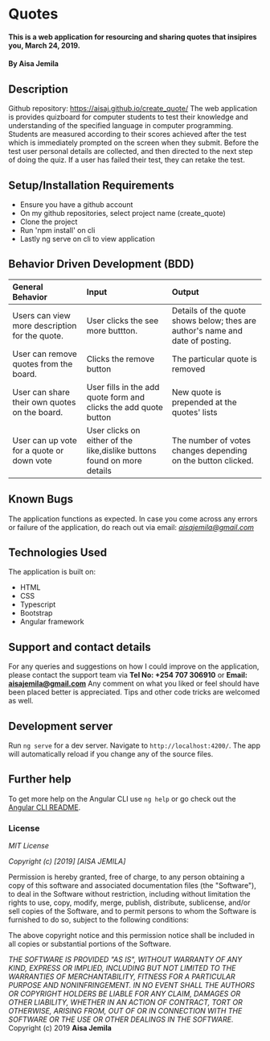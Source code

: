 # Quotes
#### This is a web application for resourcing and sharing quotes that insipires you, March 24, 2019.
#### By **Aisa Jemila**
## Description
Github repository: https://aisaj.github.io/create_quote/
The web application is provides quizboard for computer students to test their knowledge and understanding of the specified language in computer programming. Students are measured according to their scores achieved after the test which is immediately prompted on the screen when they submit. Before the test user personal details are collected, and then directed to the next step of doing the quiz. If a user has failed their test, they can retake the test.
## Setup/Installation Requirements
* Ensure you have a github account
* On my github repositories, select project name (create_quote)
* Clone the project
* Run 'npm install' on cli
* Lastly ng serve on cli to view application
## Behavior Driven Development (BDD)
| General Behavior | Input    | Output   |
| :------------- | :------------- | :------------- |
| Users can view more description for the quote. | User clicks the see more buttton.      | Details of the quote shows below; thes are author's name and date of posting. |
| User can remove quotes from the board. | Clicks the remove button | The particular quote is removed |
| User can share their own quotes on the board. | User fills in the add quote form and clicks the add quote button | New quote is prepended at the quotes' lists |
| User can up vote for a quote or down vote | User clicks on either of the like,dislike buttons found on more details | The number of votes changes depending on the button clicked. |
## Known Bugs
The application functions as expected. In case you come across any errors or failure of the application, do reach out via email: *aisajemila@gmail.com*
## Technologies Used
The application is built on:
* HTML
* CSS
* Typescript
* Bootstrap
* Angular framework
## Support and contact details
For any queries and suggestions on how I could improve on the application, please contact the support team via **Tel No: +254 707 306910** or **Email: aisajemila@gmail.com**
Any comment on what you liked or feel should have been placed better is appreciated. Tips and other code tricks are welcomed as well.
## Development server

Run `ng serve` for a dev server. Navigate to `http://localhost:4200/`. The app will automatically reload if you change any of the source files.


## Further help

To get more help on the Angular CLI use `ng help` or go check out the [Angular CLI README](https://github.com/angular/angular-cli/blob/master/README.md).

### License
*MIT License*

*Copyright (c) [2019] [AISA JEMILA]*

Permission is hereby granted, free of charge, to any person obtaining a copy
of this software and associated documentation files (the "Software"), to deal
in the Software without restriction, including without limitation the rights
to use, copy, modify, merge, publish, distribute, sublicense, and/or sell
copies of the Software, and to permit persons to whom the Software is
furnished to do so, subject to the following conditions:

The above copyright notice and this permission notice shall be included in all
copies or substantial portions of the Software.

*THE SOFTWARE IS PROVIDED "AS IS", WITHOUT WARRANTY OF ANY KIND, EXPRESS OR
IMPLIED, INCLUDING BUT NOT LIMITED TO THE WARRANTIES OF MERCHANTABILITY,
FITNESS FOR A PARTICULAR PURPOSE AND NONINFRINGEMENT. IN NO EVENT SHALL THE
AUTHORS OR COPYRIGHT HOLDERS BE LIABLE FOR ANY CLAIM, DAMAGES OR OTHER
LIABILITY, WHETHER IN AN ACTION OF CONTRACT, TORT OR OTHERWISE, ARISING FROM,
OUT OF OR IN CONNECTION WITH THE SOFTWARE OR THE USE OR OTHER DEALINGS IN THE
SOFTWARE.*
Copyright (c) 2019 **Aisa Jemila**


